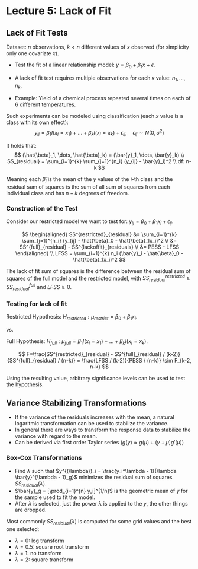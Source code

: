 # Lecture 5: Lack of Fit

## Lack of Fit Tests

Dataset: $n$ observations, $k<n$ different values of $x$ observed (for simplicity only one covariate $x$).

- Test the fit of a linear relationship model: $y = \beta_0 + \beta_1x + \epsilon$.

- A lack of fit test requires multiple observations for each $x$ value: $n_1, \dots, n_k$.

- Example: Yield of a chemical process repeated several times on each of 6 different temperatures.

Such experiments can be modeled using classification (each $x$ value is a class with its own effect):
$$
    y_{ij} = \beta_1I(x_i = x_1) + \dots + \beta_kI(x_i = x_k) + \epsilon_{ij}, \quad \epsilon_{ij} \sim N(0, \sigma^2)
$$

It holds that: 
$$
    (\hat{\beta}_1, \dots, \hat{\beta}_k) = (\bar{y}_1, \dots, \bar{y}_k) \\
    SS_{residual} = \sum_{i=1}^{k} \sum_{j=1}^{n_i} (y_{ij} - \bar{y}_i)^2 \\
    df: n-k
$$

Meaning each $\hat{\beta}_i$ is the mean of the $y$ values of the $i$-th class and the residual sum of squares is the sum of all sum of squares from each individual class and has $n-k$ degrees of freedom.

### Construction of the Test

Consider our restricted model we want to test for: $y_{ij} = \beta_0 + \beta_1x_i + \epsilon_{ij}$.

$$
\begin{aligned}
    SS^{restricted}_{residual} &= \sum_{i=1}^{k} \sum_{j=1}^{n_i} (y_{ij} - \hat{\beta}_0 - \hat{\beta}_1x_i)^2 \\
    &= SS^{full}_{residual} - SS^{lackoffit}_{residuals} \\
    &= PESS - LFSS
\end{aligned} \\
LFSS = \sum_{i=1}^{k} n_i (\bar{y}_i - \hat{\beta}_0 - \hat{\beta}_1x_i)^2
$$

The lack of fit sum of squares is the difference between the residual sum of squares of the full model and the restricted model, with $SS^{restricted}_{residual} \geq SS^{full}_{residual}$ and $LFSS \geq 0$.

### Testing for lack of fit

Restricted Hypothesis: $H_{restricted}: \mu_{restrict} = \beta_0 + \beta_1x_i$.

vs.

Full Hypothesis: $H_{full}: \mu_{full} = \beta_1I(x_i=x_1) + \dots + \beta_kI(x_i=x_k)$.

$$
    F=\frac{SS^{restricted}_{residual} - SS^{full}_{residual} / (k-2)}{SS^{full}_{residual} / (n-k)} = \frac{LFSS / (k-2)}{PESS / (n-k)} \sim F_{k-2, n-k}
$$

Using the resulting value, arbitrary significance levels can be used to test the hypothesis.

## Variance Stabilizing Transformations

- If the variance of the residuals increases with the mean, a natural logaritmic transformation can be used to stabilize the variance.
- In general there are ways to transform the response data to stabilize the variance with regard to the mean.
- Can be derived via first order Taylor series ($g(y) \approx g(\mu) + (y+\mu)g'(\mu)$)

### Box-Cox Transformations

- Find $\lambda$ such that $y^{(\lambda)}_i = \frac{y_i^\lambda - 1}{\lambda \bar{y}^{\lambda - 1}_g}$ minimizes the residual sum of squares $SS_{residual}(\lambda)$.
- $\bar{y}_g = [\prod_{i=1}^{n} y_i]^{1/n}$ is the geometric mean of $y$ for the sample used to fit the model.
- After $\lambda$ is selected, just the power $\lambda$ is applied to the $y$, the other things are dropped.

Most commonly $SS_{residual}(\lambda)$ is computed for some grid values and the best one selected:
- $\lambda = 0$: log transform
- $\lambda = 0.5$: square root transform
- $\lambda = 1$: no transform
- $\lambda = 2$: square transform

